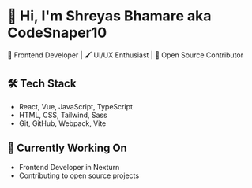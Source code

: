 # 👋 Hi, I'm Shreyas Bhamare aka CodeSnaper10

🚀 Frontend Developer | 🖌️ UI/UX Enthusiast | 🌱 Open Source Contributor

## 🛠 Tech Stack
- React, Vue, JavaScript, TypeScript
- HTML, CSS, Tailwind, Sass
- Git, GitHub, Webpack, Vite

## 🔭 Currently Working On
- Frontend Developer in Nexturn
- Contributing to open source projects

